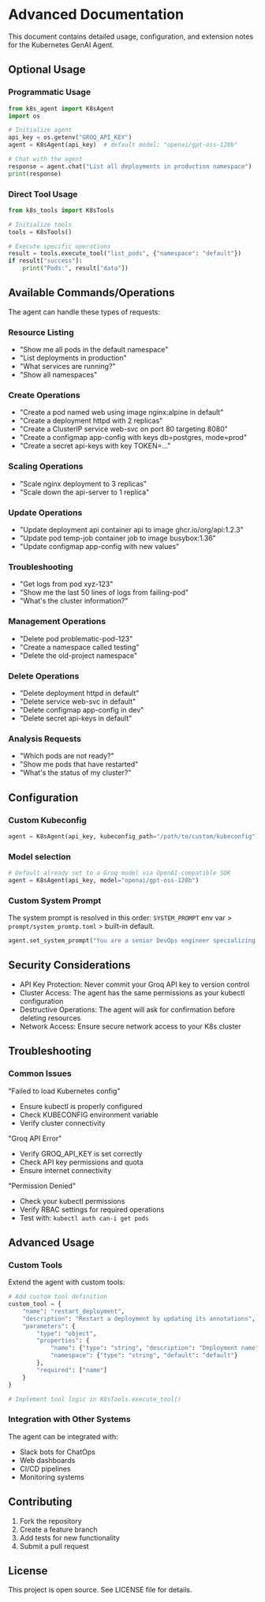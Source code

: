 # Advanced Documentation

This document contains detailed usage, configuration, and extension notes for the Kubernetes GenAI Agent.

## Optional Usage

### Programmatic Usage
```python
from k8s_agent import K8sAgent
import os

# Initialize agent
api_key = os.getenv("GROQ_API_KEY")
agent = K8sAgent(api_key)  # default model: "openai/gpt-oss-120b"

# Chat with the agent
response = agent.chat("List all deployments in production namespace")
print(response)
```

### Direct Tool Usage
```python
from k8s_tools import K8sTools

# Initialize tools
tools = K8sTools()

# Execute specific operations
result = tools.execute_tool("list_pods", {"namespace": "default"})
if result["success"]:
    print("Pods:", result["data"])
```

## Available Commands/Operations

The agent can handle these types of requests:

### Resource Listing
- "Show me all pods in the default namespace"
- "List deployments in production"
- "What services are running?"
- "Show all namespaces"

### Create Operations
- "Create a pod named web using image nginx:alpine in default"
- "Create a deployment httpd with 2 replicas"
- "Create a ClusterIP service web-svc on port 80 targeting 8080"
- "Create a configmap app-config with keys db=postgres, mode=prod"
- "Create a secret api-keys with key TOKEN=..."

### Scaling Operations
- "Scale nginx deployment to 3 replicas"
- "Scale down the api-server to 1 replica"

### Update Operations
- "Update deployment api container api to image ghcr.io/org/api:1.2.3"
- "Update pod temp-job container job to image busybox:1.36"
- "Update configmap app-config with new values"

### Troubleshooting
- "Get logs from pod xyz-123"
- "Show me the last 50 lines of logs from failing-pod"
- "What's the cluster information?"

### Management Operations
- "Delete pod problematic-pod-123"
- "Create a namespace called testing"
- "Delete the old-project namespace"

### Delete Operations
- "Delete deployment httpd in default"
- "Delete service web-svc in default"
- "Delete configmap app-config in dev"
- "Delete secret api-keys in default"

### Analysis Requests
- "Which pods are not ready?"
- "Show me pods that have restarted"
- "What's the status of my cluster?"

## Configuration

### Custom Kubeconfig
```python
agent = K8sAgent(api_key, kubeconfig_path="/path/to/custom/kubeconfig")
```

### Model selection
```python
# Default already set to a Groq model via OpenAI-compatible SDK
agent = K8sAgent(api_key, model="openai/gpt-oss-120b")
```

### Custom System Prompt
The system prompt is resolved in this order: `SYSTEM_PROMPT` env var > `prompt/system_promtp.toml` > built-in default.
```python
agent.set_system_prompt("You are a senior DevOps engineer specializing in Kubernetes...")
```

## Security Considerations

- API Key Protection: Never commit your Groq API key to version control
- Cluster Access: The agent has the same permissions as your kubectl configuration
- Destructive Operations: The agent will ask for confirmation before deleting resources
- Network Access: Ensure secure network access to your K8s cluster

## Troubleshooting

### Common Issues

"Failed to load Kubernetes config"
- Ensure kubectl is properly configured
- Check KUBECONFIG environment variable
- Verify cluster connectivity

"Groq API Error"
- Verify GROQ_API_KEY is set correctly
- Check API key permissions and quota
- Ensure internet connectivity

"Permission Denied"
- Check your kubectl permissions
- Verify RBAC settings for required operations
- Test with: `kubectl auth can-i get pods`

## Advanced Usage

### Custom Tools
Extend the agent with custom tools:
```python
# Add custom tool definition
custom_tool = {
    "name": "restart_deployment",
    "description": "Restart a deployment by updating its annotations",
    "parameters": {
        "type": "object",
        "properties": {
            "name": {"type": "string", "description": "Deployment name"},
            "namespace": {"type": "string", "default": "default"}
        },
        "required": ["name"]
    }
}

# Implement tool logic in K8sTools.execute_tool()
```

### Integration with Other Systems
The agent can be integrated with:
- Slack bots for ChatOps
- Web dashboards
- CI/CD pipelines
- Monitoring systems

## Contributing
1. Fork the repository
2. Create a feature branch
3. Add tests for new functionality
4. Submit a pull request

## License
This project is open source. See LICENSE file for details.
